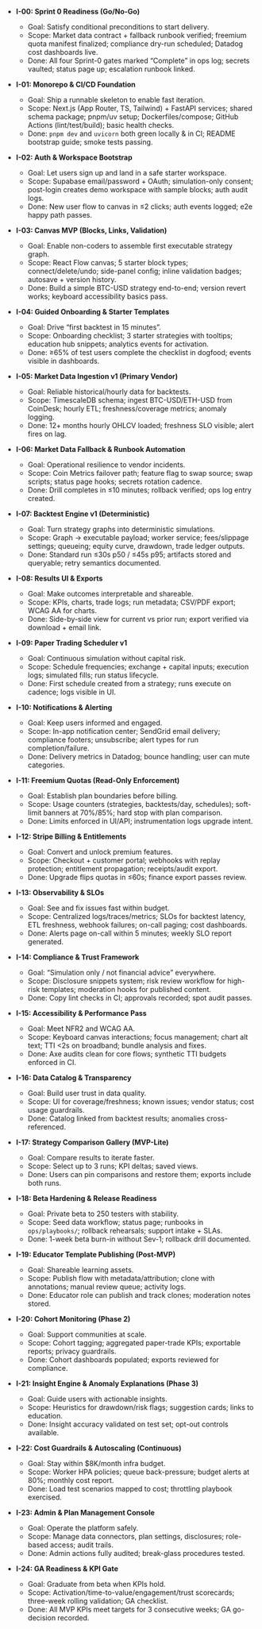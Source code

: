 * **I-00: Sprint 0 Readiness (Go/No-Go)**

  * Goal: Satisfy conditional preconditions to start delivery.
  * Scope: Market data contract + fallback runbook verified; freemium quota manifest finalized; compliance dry-run scheduled; Datadog cost dashboards live.
  * Done: All four Sprint-0 gates marked “Complete” in ops log; secrets vaulted; status page up; escalation runbook linked.

* **I-01: Monorepo & CI/CD Foundation**

  * Goal: Ship a runnable skeleton to enable fast iteration.
  * Scope: Next.js (App Router, TS, Tailwind) + FastAPI services; shared schema package; pnpm/uv setup; Dockerfiles/compose; GitHub Actions (lint/test/build); basic health checks.
  * Done: `pnpm dev` and `uvicorn` both green locally & in CI; README bootstrap guide; smoke tests passing.

* **I-02: Auth & Workspace Bootstrap**

  * Goal: Let users sign up and land in a safe starter workspace.
  * Scope: Supabase email/password + OAuth; simulation-only consent; post-login creates demo workspace with sample blocks; auth audit logs.
  * Done: New user flow to canvas in ≤2 clicks; auth events logged; e2e happy path passes.

* **I-03: Canvas MVP (Blocks, Links, Validation)**

  * Goal: Enable non-coders to assemble first executable strategy graph.
  * Scope: React Flow canvas; 5 starter block types; connect/delete/undo; side-panel config; inline validation badges; autosave + version history.
  * Done: Build a simple BTC-USD strategy end-to-end; version revert works; keyboard accessibility basics pass.

* **I-04: Guided Onboarding & Starter Templates**

  * Goal: Drive “first backtest in 15 minutes”.
  * Scope: Onboarding checklist; 3 starter strategies with tooltips; education hub snippets; analytics events for activation.
  * Done: ≥65% of test users complete the checklist in dogfood; events visible in dashboards.

* **I-05: Market Data Ingestion v1 (Primary Vendor)**

  * Goal: Reliable historical/hourly data for backtests.
  * Scope: TimescaleDB schema; ingest BTC-USD/ETH-USD from CoinDesk; hourly ETL; freshness/coverage metrics; anomaly logging.
  * Done: 12+ months hourly OHLCV loaded; freshness SLO visible; alert fires on lag.

* **I-06: Market Data Fallback & Runbook Automation**

  * Goal: Operational resilience to vendor incidents.
  * Scope: Coin Metrics failover path; feature flag to swap source; swap scripts; status page hooks; secrets rotation cadence.
  * Done: Drill completes in ≤10 minutes; rollback verified; ops log entry created.

* **I-07: Backtest Engine v1 (Deterministic)**

  * Goal: Turn strategy graphs into deterministic simulations.
  * Scope: Graph → executable payload; worker service; fees/slippage settings; queueing; equity curve, drawdown, trade ledger outputs.
  * Done: Standard run ≤30s p50 / ≤45s p95; artifacts stored and queryable; retry semantics documented.

* **I-08: Results UI & Exports**

  * Goal: Make outcomes interpretable and shareable.
  * Scope: KPIs, charts, trade logs; run metadata; CSV/PDF export; WCAG AA for charts.
  * Done: Side-by-side view for current vs prior run; export verified via download + email link.

* **I-09: Paper Trading Scheduler v1**

  * Goal: Continuous simulation without capital risk.
  * Scope: Schedule frequencies; exchange + capital inputs; execution logs; simulated fills; run status lifecycle.
  * Done: First schedule created from a strategy; runs execute on cadence; logs visible in UI.

* **I-10: Notifications & Alerting**

  * Goal: Keep users informed and engaged.
  * Scope: In-app notification center; SendGrid email delivery; compliance footers; unsubscribe; alert types for run completion/failure.
  * Done: Delivery metrics in Datadog; bounce handling; user can mute categories.

* **I-11: Freemium Quotas (Read-Only Enforcement)**

  * Goal: Establish plan boundaries before billing.
  * Scope: Usage counters (strategies, backtests/day, schedules); soft-limit banners at 70%/85%; hard stop with plan comparison.
  * Done: Limits enforced in UI/API; instrumentation logs upgrade intent.

* **I-12: Stripe Billing & Entitlements**

  * Goal: Convert and unlock premium features.
  * Scope: Checkout + customer portal; webhooks with replay protection; entitlement propagation; receipts/audit export.
  * Done: Upgrade flips quotas in ≤60s; finance export passes review.

* **I-13: Observability & SLOs**

  * Goal: See and fix issues fast within budget.
  * Scope: Centralized logs/traces/metrics; SLOs for backtest latency, ETL freshness, webhook failures; on-call paging; cost dashboards.
  * Done: Alerts page on-call within 5 minutes; weekly SLO report generated.

* **I-14: Compliance & Trust Framework**

  * Goal: “Simulation only / not financial advice” everywhere.
  * Scope: Disclosure snippets system; risk review workflow for high-risk templates; moderation hooks for published content.
  * Done: Copy lint checks in CI; approvals recorded; spot audit passes.

* **I-15: Accessibility & Performance Pass**

  * Goal: Meet NFR2 and WCAG AA.
  * Scope: Keyboard canvas interactions; focus management; chart alt text; TTI <2s on broadband; bundle analysis and fixes.
  * Done: Axe audits clean for core flows; synthetic TTI budgets enforced in CI.

* **I-16: Data Catalog & Transparency**

  * Goal: Build user trust in data quality.
  * Scope: UI for coverage/freshness; known issues; vendor status; cost usage guardrails.
  * Done: Catalog linked from backtest results; anomalies cross-referenced.

* **I-17: Strategy Comparison Gallery (MVP-Lite)**

  * Goal: Compare results to iterate faster.
  * Scope: Select up to 3 runs; KPI deltas; saved views.
  * Done: Users can pin comparisons and restore them; exports include both runs.

* **I-18: Beta Hardening & Release Readiness**

  * Goal: Private beta to 250 testers with stability.
  * Scope: Seed data workflow; status page; runbooks in `ops/playbooks/`; rollback rehearsals; support intake + SLAs.
  * Done: 1-week beta burn-in without Sev-1; rollback drill documented.

* **I-19: Educator Template Publishing (Post-MVP)**

  * Goal: Shareable learning assets.
  * Scope: Publish flow with metadata/attribution; clone with annotations; manual review queue; activity logs.
  * Done: Educator role can publish and track clones; moderation notes stored.

* **I-20: Cohort Monitoring (Phase 2)**

  * Goal: Support communities at scale.
  * Scope: Cohort tagging; aggregated paper-trade KPIs; exportable reports; privacy guardrails.
  * Done: Cohort dashboards populated; exports reviewed for compliance.

* **I-21: Insight Engine & Anomaly Explanations (Phase 3)**

  * Goal: Guide users with actionable insights.
  * Scope: Heuristics for drawdown/risk flags; suggestion cards; links to education.
  * Done: Insight accuracy validated on test set; opt-out controls available.

* **I-22: Cost Guardrails & Autoscaling (Continuous)**

  * Goal: Stay within $8K/month infra budget.
  * Scope: Worker HPA policies; queue back-pressure; budget alerts at 80%; monthly cost report.
  * Done: Load test scenarios mapped to cost; throttling playbook exercised.

* **I-23: Admin & Plan Management Console**

  * Goal: Operate the platform safely.
  * Scope: Manage data connectors, plan settings, disclosures; role-based access; audit trails.
  * Done: Admin actions fully audited; break-glass procedures tested.

* **I-24: GA Readiness & KPI Gate**

  * Goal: Graduate from beta when KPIs hold.
  * Scope: Activation/time-to-value/engagement/trust scorecards; three-week rolling validation; GA checklist.
  * Done: All MVP KPIs meet targets for 3 consecutive weeks; GA go-decision recorded.
